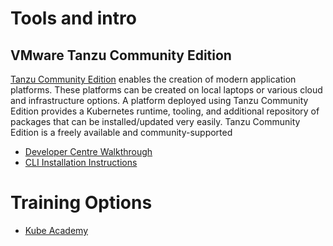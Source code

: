 # Tools and intro
## VMware Tanzu Community Edition
[Tanzu Community Edition](https://tanzucommunityedition.io/) enables the creation of modern application platforms. These platforms can be created on local laptops or various cloud and infrastructure options. A platform deployed using Tanzu Community Edition provides a Kubernetes runtime, tooling, and additional repository of packages that can be installed/updated very easily. Tanzu Community Edition is a freely available and community-supported
  - [Developer Centre Walkthrough](https://tanzu.vmware.com/developer/workshops/lab-tce-deploy/)
  - [CLI Installation Instructions](https://tanzucommunityedition.io/docs/latest/cli-installation/)
# Training Options
- [Kube Academy](https://kube.academy/)
